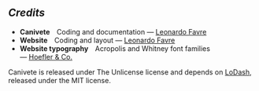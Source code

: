 ## *Credits*

* **Canivete**&emsp;Coding and documentation —&nbsp;[Leonardo&nbsp;Favre](https://github.com/leofavre/)
* **Website**&emsp;Coding and layout —&nbsp;[Leonardo&nbsp;Favre](https://github.com/leofavre/)
* **Website typography**&emsp;Acropolis and Whitney font families —&nbsp;[Hoefler&nbsp;&&nbsp;Co.](https://www.typography.com/)

Canivete is released under The Unlicense license and depends on [LoDash](https://lodash.com/), released&nbsp;under the MIT license.